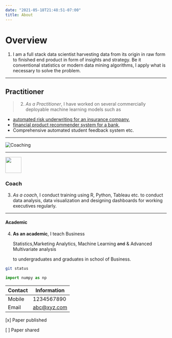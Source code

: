 ```yaml
---
date: "2021-05-18T21:48:51-07:00"
title: About
---
```

# Overview
1. I am a full stack data scientist harvesting data from its origin in raw form to finished end product in form of insights and strategy. Be it conventional statistics or modern data mining algorithms, I apply what is necessary to solve the problem.
___
## Practitioner
> 2. *As a Practitioner*, I have worked on several commercially deployable machine learning models such as 
* [automated risk underwriting for an insurance company](gen.life),
* [financial product recommender system for a bank](3loq.com), 
* Comprehensive automated student feedback system etc.
---
![Coaching](https://cdn2.iconfinder.com/data/icons/project-management-1-10/68/22-512.png)

---

<img src="https://cdn2.iconfinder.com/data/icons/project-management-1-10/68/22-512.png" width=50 height = 50>

### Coach
3. _As a coach_, I conduct training using R, Python, Tableau etc. to conduct data analysis, data visualization and designing dashboards for working executives regularly.
___
#### Academic
4. **As an academic**, I teach Business <p> Statistics,Marketing Analytics, Machine Learning ~~and~~ & Advanced Multivariate analysis <p> to undergraduates and graduates in school of Business.

```bash
git status
```
```python
import numpy as np
```
|Contact| Information|
| ----- | ---- |
|Mobile| 1234567890|
|Email| abc@xyz.com|

 [x] Paper published
 
[ ] Paper shared
